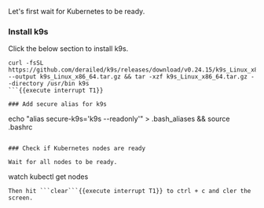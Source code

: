 Let's first wait for Kubernetes to be ready.


### Install k9s
Click the below section to install k9s.
```
curl -fsSL https://github.com/derailed/k9s/releases/download/v0.24.15/k9s_Linux_x86_64.tar.gz --output k9s_Linux_x86_64.tar.gz && tar -xzf k9s_Linux_x86_64.tar.gz --directory /usr/bin k9s
```{{execute interrupt T1}}

### Add secure alias for k9s
```
echo "alias secure-k9s='k9s --readonly'" > .bash_aliases && source .bashrc
```{{execute T1}}

### Check if Kubernetes nodes are ready

Wait for all nodes to be ready.
```
watch kubectl get nodes
```{{execute T1}}
Then hit ```clear```{{execute interrupt T1}} to ctrl + c and cler the screen.